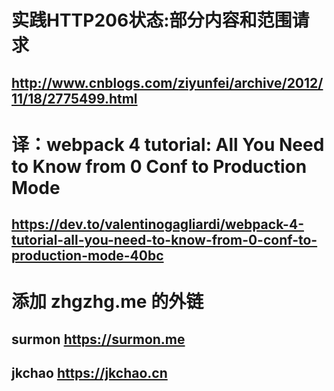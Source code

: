 # 实践HTTP206状态:部分内容和范围请求
## http://www.cnblogs.com/ziyunfei/archive/2012/11/18/2775499.html

# 译：webpack 4 tutorial: All You Need to Know from 0 Conf to Production Mode
## https://dev.to/valentinogagliardi/webpack-4-tutorial-all-you-need-to-know-from-0-conf-to-production-mode-40bc

# 添加 zhgzhg.me 的外链 
## surmon https://surmon.me
## jkchao https://jkchao.cn
